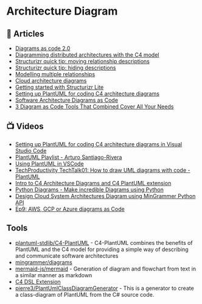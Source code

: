 # Architecture Diagram

## 📕 Articles
- [Diagrams as code 2.0](https://dev.to/simonbrown/diagrams-as-code-2-0-82k)
- [Diagramming distributed architectures with the C4 model](https://dev.to/simonbrown/diagramming-distributed-architectures-with-the-c4-model-51cm)
- [Structurizr quick tip: moving relationship descriptions](https://dev.to/simonbrown/structurizr-quick-tip-moving-relationship-descriptions-4iim)
- [Structurizr quick tip: hiding descriptions](https://dev.to/simonbrown/structurizr-quick-tip-hiding-descriptions-324b)
- [Modelling multiple relationships](https://dev.to/simonbrown/modelling-multiple-relationships-51bf)
- [Cloud architecture diagrams](https://dev.to/simonbrown/cloud-architecture-diagrams-3pbm)
- [Getting started with Structurizr Lite](https://dev.to/simonbrown/getting-started-with-structurizr-lite-27d0)
- [Setting up PlantUML for coding C4 architecture diagrams](https://joymonscode.blogspot.com/2019/04/setting-up-plantuml-for-coding-c4.html)
- [Software Architecture Diagrams as Code](https://shekhargulati.com/2020/04/21/software-architecture-diagrams-as-code/)
- [3 Diagram as Code Tools That Combined Cover All Your Needs](https://dev.to/xnok/3-diagram-as-code-tools-that-combined-cover-all-your-needs-3fl9)
## 📺 Videos
- [Setting up PlantUML for coding C4 architecture diagrams in Visual Studio Code](https://www.youtube.com/watch?v=Zt3Bj1HMJ8g)
- [PlantUML Playlist - Arturo Santiago-Rivera](https://www.youtube.com/playlist?list=PLPPxJMwitEl0-J8xO_z7SzjI9UTYH7dvz)
- [Using PlantUML in VSCode](https://www.youtube.com/watch?v=xkwJ9GwgZJU)
- [TechProductivity TechTalk01: How to draw UML diagrams with code - PlantUML](https://www.youtube.com/watch?v=Dd0bJlHDwLY)
- [Intro to C4 Architecture Diagrams and C4 PlantUML extension](https://www.youtube.com/watch?v=n-e1FDAtBuM)
- [Python Diagrams - Make incredible Diagrams using Python](https://www.youtube.com/watch?v=Oa-_EUg44cQ)
- [Design Cloud System Architectures Diagram using MinGrammer Python API](https://www.youtube.com/watch?v=BavZNZTu5-E)
- [Ep9: AWS, GCP or Azure diagrams as Code](https://www.youtube.com/watch?v=OuoHplWY4Yg)
## Tools
- [plantuml-stdlib/C4-PlantUML](https://github.com/plantuml-stdlib/C4-PlantUML) - C4-PlantUML combines the benefits of PlantUML and the C4 model for providing a simple way of describing and communicate software architectures
- [mingrammer/diagrams](https://github.com/mingrammer/diagrams)
- [mermaid-js/mermaid](https://github.com/mermaid-js/mermaid) - Generation of diagram and flowchart from text in a similar manner as markdown
- [C4 DSL Extension](https://marketplace.visualstudio.com/items?itemName=systemticks.c4-dsl-extension)
- [pierre3/PlantUmlClassDiagramGenerator](https://github.com/pierre3/PlantUmlClassDiagramGenerator) - This is a generator to create a class-diagram of PlantUML from the C# source code.